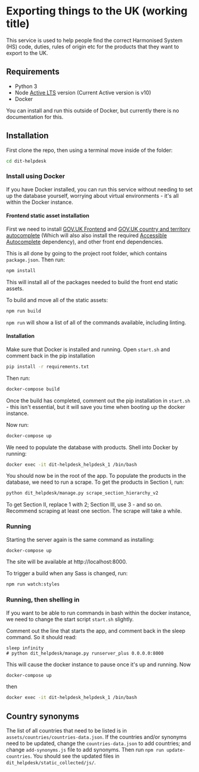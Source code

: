 # Exporting things to the UK (working title)

This service is used to help people find the correct Harmonised System (HS) code, duties, rules of origin etc for the products that they want to export to the UK.

## Requirements
 - Python 3
 - Node [Active LTS](https://nodejs.org/en/about/releases/) version (Current Active version is v10)
 - Docker

 You can install and run this outside of Docker, but currently there is no documentation for this.

## Installation

First clone the repo, then using a terminal move inside of the folder:

```bash
cd dit-helpdesk
```

### Install using Docker

If you have Docker installed, you can run this service without needing to set up the database yourself, worrying about virtual environments - it's all within the Docker instance.

#### Frontend static asset installation

First we need to install [GOV.UK Frontend](https://github.com/alphagov/govuk-frontend) and
[GOV.UK country and territory autocomplete](https://github.com/alphagov/govuk-country-and-territory-autocomplete) (Which will also also install the required [Accessible Autocomplete](https://github.com/alphagov/accessible-autocomplete) dependency), and other front end dependencies.

This is all done by going to the project root folder, which contains `package.json`. Then run:

```bash
npm install
```

This will install all of the packages needed to build the front end static assets.

To build and move all of the static assets:

```bash
npm run build
```

`npm run` will show a list of all of the commands available, including linting.

#### Installation

Make sure that Docker is installed and running. Open `start.sh` and comment back in the pip installation

```bash
pip install -r requirements.txt
```

Then run:

```bash
docker-compose build
```

Once the build has completed, comment out the pip installation in `start.sh` - this isn't essential, but it will save you time when booting up the docker instance.

Now run:

```bash
docker-compose up
```

We need to populate the database with products. Shell into Docker by running:

```bash
docker exec -it dit-helpdesk_helpdesk_1 /bin/bash
```

You should now be in the root of the app. To populate the products in the database, we need to run a scrape. To get the products in Section I, run:

```bash
python dit_helpdesk/manage.py scrape_section_hierarchy_v2
```

To get Section II, replace 1 with 2; Section III, use 3 - and so on. Recommend scraping at least one section. The scrape will take a while.

### Running

Starting the server again is the same command as installing:

```bash
docker-compose up
```

The site will be available at http://localhost:8000.

To trigger a build when any Sass is changed, run:
```bash
npm run watch:styles
```

### Running, then shelling in

If you want to be able to run commands in bash within the docker instance, we need to change the start script `start.sh` slightly.

Comment out the line that starts the app, and comment back in the sleep command. So it should read:
```shell
sleep infinity
# python dit_helpdesk/manage.py runserver_plus 0.0.0.0:8000
```

This will cause the docker instance to pause once it's up and running. Now

```bash
docker-compose up
```
then

```bash
docker exec -it dit-helpdesk_helpdesk_1 /bin/bash
```

## Country synonyms

The list of all countries that need to be listed is in `assets/countries/countries-data.json`. If the countries and/or synonyms need to be updated, change the `countries-data.json` to add countries; and change `add-synonyms.js` file to add synonyms. Then run `npm run update-countries`. You should see the updated files in `dit_helpdesk/static_collected/js/`.

<!---
### Install locally
To run, we need to create a Python virtual environment and install any requirements.

When in the project folder, create a virtual environment.

```bash
python3 -m venv venv/
```

Now activate the virtual environment:

```bash
source venv/bin/activate
```

If the virtual environment has been activated correctly your terminal should have `(venv)` at the start - for example:

```bash
(venv) computer:folder username$
```

With the virtual environment working, we can now install everything this project needs using Python's package manager `pip`:

```bash
pip install -r requirements.txt
```

Once that's done, we now have to configure the development set up. `cd` into `dit_helpdesk`, then run these three commands:

```bash
export PYTHONPATH=$(pwd)
```

```bash
export DJANGO_BASE_DIR=$(pwd)
```

```bash
export DJANGO_SETTINGS_MODULE=dit_helpdesk.settings.dev
```

To populate the products in the database, we need to run a scrape. To get the products in Section I, run:

```bash
python manage.py scrape_section_hierarchy 1
```

To get Section II, replace 1 with 2; Section III, use 3 - and so on. Recommend scraping at least one section. The scrape will take a while.

Now we need to [build the front end static assets](#frontend-build).

Once the scraping has finished and the front end assets are in place, start the server:

```bash
python manage.py runserver
```
-->
